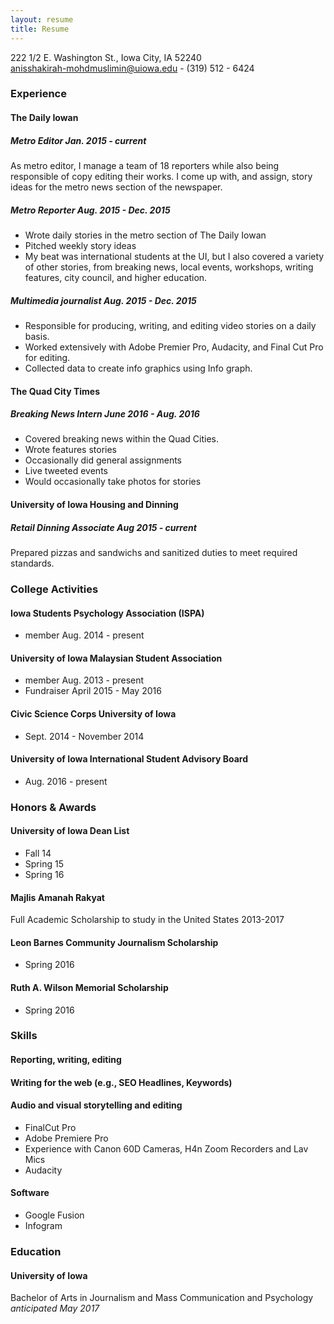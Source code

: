 ```yaml
---
layout: resume
title: Resume
---
```

222 1/2 E. Washington St., Iowa City, IA 52240  
[anisshakirah-mohdmuslimin@uiowa.edu](mailto:anisshakirah-mohdmuslimin@uiowa.edu) - (319) 512 - 6424

### Experience

#### The Daily Iowan

##### Metro Editor *Jan. 2015 - current*
As metro editor, I manage a team of 18 reporters while also being responsible of copy editing their works. I come up with, and assign, story ideas for the metro news section of the newspaper. 

##### Metro Reporter *Aug. 2015 - Dec. 2015*
* Wrote daily stories in the metro section of The Daily Iowan 
* Pitched weekly story ideas 
* My beat was international students at the UI, but I also covered a variety of other stories, from breaking news, local events, workshops, writing features, city council, and higher education.

##### Multimedia journalist *Aug. 2015 - Dec. 2015*
* Responsible for producing, writing, and editing video stories on a daily basis.
* Worked extensively with Adobe Premier Pro, Audacity, and Final Cut Pro for editing.
* Collected data to create info graphics using Info graph.



#### The Quad City Times

##### Breaking News Intern *June 2016 - Aug. 2016*
* Covered breaking news within the Quad Cities.
* Wrote features stories
* Occasionally did general assignments
* Live tweeted events
* Would occasionally take photos for stories

#### University of Iowa Housing and Dinning 

##### Retail Dinning Associate *Aug 2015 - current*
Prepared pizzas and sandwichs and sanitized duties to meet required standards.  


### College Activities

#### Iowa Students Psychology Association (ISPA)
* member Aug. 2014 - present

#### University of Iowa Malaysian Student Association   
* member Aug. 2013 - present
* Fundraiser April 2015 - May 2016

#### Civic Science Corps University of Iowa 
* Sept. 2014 - November 2014

#### University of Iowa International Student Advisory Board
* Aug. 2016 - present



### Honors & Awards

#### University of Iowa Dean List 
* Fall 14
* Spring 15
* Spring 16

#### Majlis Amanah Rakyat 
Full Academic Scholarship to study in the United States 2013-2017

#### Leon Barnes Community Journalism Scholarship 
* Spring 2016

#### Ruth A. Wilson Memorial Scholarship 
* Spring 2016


### Skills

#### Reporting, writing, editing

#### Writing for the web (e.g., SEO Headlines, Keywords)

#### Audio and visual storytelling and editing
* FinalCut Pro
* Adobe Premiere Pro
* Experience with Canon 60D Cameras, H4n Zoom Recorders and Lav Mics          
* Audacity

#### Software
* Google Fusion
* Infogram


### Education

#### University of Iowa
Bachelor of Arts in Journalism and Mass Communication and Psychology *anticipated May 2017* 

